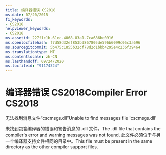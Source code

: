 ```yaml
---
title: 编译器错误 CS2018
ms.date: 07/20/2015
f1_keywords:
- CS2018
helpviewer_keywords:
- CS2018
ms.assetid: 227f1c1b-61ec-4068-83a1-7ca686be0916
ms.openlocfilehash: f7d58d32ef853b3867805de596b6099c05c3a696
ms.sourcegitcommit: 5b475c1855b32cf78d2d1bbb4295e4c236f39464
ms.translationtype: MT
ms.contentlocale: zh-CN
ms.lasthandoff: 09/24/2020
ms.locfileid: "91174324"
---
```

# <a name="compiler-error-cs2018"></a><span data-ttu-id="a6271-102">编译器错误 CS2018</span><span class="sxs-lookup"><span data-stu-id="a6271-102">Compiler Error CS2018</span></span>

<span data-ttu-id="a6271-103">无法找到消息文件“cscmsgs.dll”</span><span class="sxs-lookup"><span data-stu-id="a6271-103">Unable to find messages file 'cscmsgs.dll'</span></span>  
  
 <span data-ttu-id="a6271-104">未找到包含编译器的错误和警告消息的 .dll 文件。</span><span class="sxs-lookup"><span data-stu-id="a6271-104">The .dll file that contains the compiler's error and warning messages was not found.</span></span> <span data-ttu-id="a6271-105">此文件必须位于与另一个编译器支持文件相同的目录中。</span><span class="sxs-lookup"><span data-stu-id="a6271-105">This file must be present in the same directory as the other compiler support files.</span></span>
